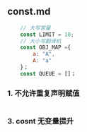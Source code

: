 ## const.md
```js
    // 大写常量
    const LIMIT = 10;
    // 大小写翻译机
    const OBJ_MAP ={
        a: "A",
        A: "a"
    }；
    const QUEUE = []；
```

### 1. 不允许重复声明赋值
```js

```


### 3. cosnt 无变量提升

